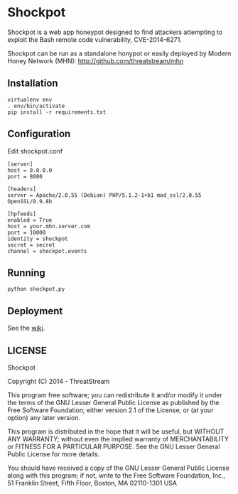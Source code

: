 # Shockpot

Shockpot is a web app honeypot designed to find attackers attempting to exploit the
Bash remote code vulnerability, CVE-2014-6271.

Shockpot can be run as a standalone honypot or easily deployed by Modern Honey Network (MHN): http://github.com/threatstream/mhn

## Installation

```
virtualenv env
. env/bin/activate
pip install -r requirements.txt 
```

## Configuration

Edit shockpot.conf

```
[server]
host = 0.0.0.0
port = 8080

[headers]
server = Apache/2.0.55 (Debian) PHP/5.1.2-1+b1 mod_ssl/2.0.55 OpenSSL/0.9.8b

[hpfeeds]
enabled = True
host = your.mhn.server.com
port = 10000
identity = shockpot
secret = secret
channel = shockpot.events
```

## Running

```
python shockpot.py
```

## Deployment

See the [wiki](wiki).

## LICENSE

Shockpot

Copyright (C) 2014 - ThreatStream

This program free software; you can redistribute it and/or modify it under the terms of the GNU Lesser General Public License as published by the Free Software Foundation; either version 2.1 of the License, or (at your option) any later version.

This program is distributed in the hope that it will be useful, but WITHOUT ANY WARRANTY; without even the implied warranty of MERCHANTABILITY or FITNESS FOR A PARTICULAR PURPOSE. See the GNU Lesser General Public License for more details.

You should have received a copy of the GNU Lesser General Public License along with this program; if not, write to the Free Software Foundation, Inc., 51 Franklin Street, Fifth Floor, Boston, MA 02110-1301 USA
